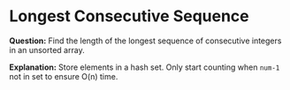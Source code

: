 # Longest Consecutive Sequence

**Question:**
Find the length of the longest sequence of consecutive integers in an unsorted array.

**Explanation:**
Store elements in a hash set. Only start counting when `num-1` not in set to ensure O(n) time.